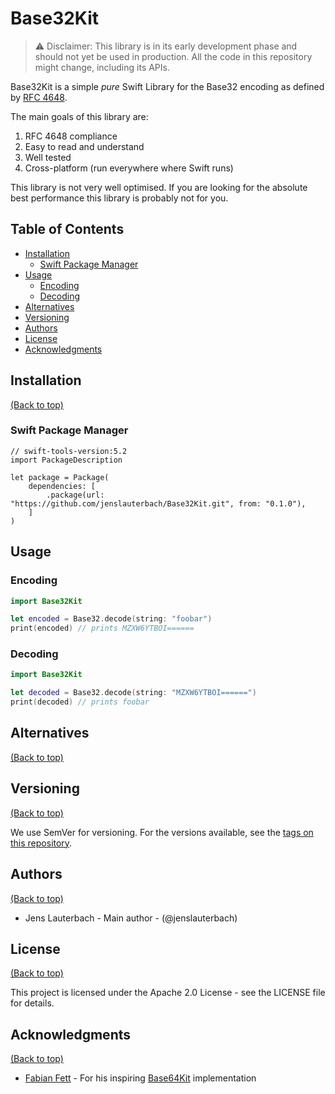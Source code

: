 # Base32Kit

> :warning: Disclaimer: This library is in its early development phase and should not yet be used in production. All the code in this repository might change, including its APIs.

Base32Kit is a simple _pure_ Swift Library for the Base32 encoding as defined by [RFC 4648](https://tools.ietf.org/html/rfc4648).

The main goals of this library are:

1. RFC 4648 compliance
2. Easy to read and understand
3. Well tested
4. Cross-platform (run everywhere where Swift runs)

This library is not very well optimised. If you are looking for the absolute best performance this library is probably not for you.

## Table of Contents

- [Installation](#installation)
  - [Swift Package Manager](#swift-package-manager)
- [Usage](#usage)
  - [Encoding](#encoding)
  - [Decoding](#decoding)
- [Alternatives](#alternatives)
- [Versioning](#versioning)
- [Authors](#authors)
- [License](#license)
- [Acknowledgments](#acknowledgments)

## Installation

[(Back to top)](#table-of-contents)

### Swift Package Manager

```
// swift-tools-version:5.2
import PackageDescription

let package = Package(
    dependencies: [
        .package(url: "https://github.com/jenslauterbach/Base32Kit.git", from: "0.1.0"),
    ]
)
```

## Usage

### Encoding

```Swift
import Base32Kit

let encoded = Base32.decode(string: "foobar")
print(encoded) // prints MZXW6YTBOI======
```

### Decoding

```Swift
import Base32Kit

let decoded = Base32.decode(string: "MZXW6YTBOI======")
print(decoded) // prints foobar
```

## Alternatives

[(Back to top)](#table-of-contents)

## Versioning

[(Back to top)](#table-of-contents)

We use SemVer for versioning. For the versions available, see the [tags on this repository]().

## Authors

[(Back to top)](#table-of-contents)

* Jens Lauterbach - Main author - (@jenslauterbach)

## License

[(Back to top)](#table-of-contents)

This project is licensed under the Apache 2.0 License - see the LICENSE file for details.

## Acknowledgments

[(Back to top)](#table-of-contents)

* [Fabian Fett](https://github.com/fabianfett) - For his inspiring [Base64Kit](https://github.com/fabianfett/swift-base64-kit) implementation
